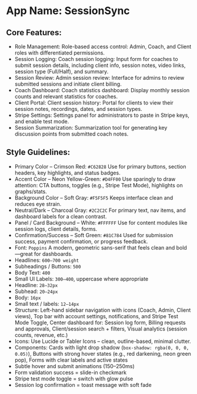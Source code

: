 # **App Name**: SessionSync

## Core Features:

- Role Management: Role-based access control: Admin, Coach, and Client roles with differentiated permissions.
- Session Logging: Coach session logging: Input form for coaches to submit session details, including client info, session notes, video links, session type (Full/Half), and summary.
- Session Review: Admin session review: Interface for admins to review submitted sessions and initiate client billing.
- Coach Dashboard: Coach statistics dashboard: Display monthly session counts and relevant statistics for coaches.
- Client Portal: Client session history: Portal for clients to view their session notes, recordings, dates, and session types.
- Stripe Settings: Settings panel for administrators to paste in Stripe keys, and enable test mode.
- Session Summarization: Summarization tool for generating key discussion points from submitted coach notes.

## Style Guidelines:

- Primary Color – Crimson Red: `#C62828` Use for primary buttons, section headers, key highlights, and status badges.
- Accent Color – Neon Yellow-Green: `#D4FF00` Use sparingly to draw attention: CTA buttons, toggles (e.g., Stripe Test Mode), highlights on graphs/stats.
- Background Color – Soft Gray: `#F5F5F5` Keeps interface clean and reduces eye strain.
- Neutral/Dark – Charcoal Gray: `#2C2C2C` For primary text, nav items, and dashboard labels for a clean contrast.
- Panel / Card Background – White: `#FFFFFF` Use for content modules like session logs, client details, forms.
- Confirmation/Success – Soft Green: `#81C784` Used for submission success, payment confirmation, or progress feedback.
- Font: `Poppins` A modern, geometric sans-serif that feels clean and bold—great for dashboards.
- Headlines: `600–700 weight`
- Subheadings / Buttons: `500`
- Body Text: `400`
- Small UI Labels: `300–400`, uppercase where appropriate
- Headline: `28–32px`
- Subhead: `20–24px`
- Body: `16px`
- Small text / labels: `12–14px`
- Structure: Left-hand sidebar navigation with icons (Coach, Admin, Client views), Top bar with account settings, notifications, and Stripe Test Mode Toggle, Center dashboard for: Session log form, Billing requests and approvals, Client/session search + filters, Visual analytics (session counts, revenue, etc.)
- Icons: Use Lucide or Tabler Icons – clean, outline-based, minimal clutter.
- Components: Cards with light drop shadow (`box-shadow: rgba(0, 0, 0, 0.05)`), Buttons with strong hover states (e.g., red darkening, neon green pop), Forms with clear labels and active states
- Subtle hover and submit animations (150–250ms)
- Form validation success = slide-in checkmark
- Stripe test mode toggle = switch with glow pulse
- Session log confirmation = toast message with soft fade